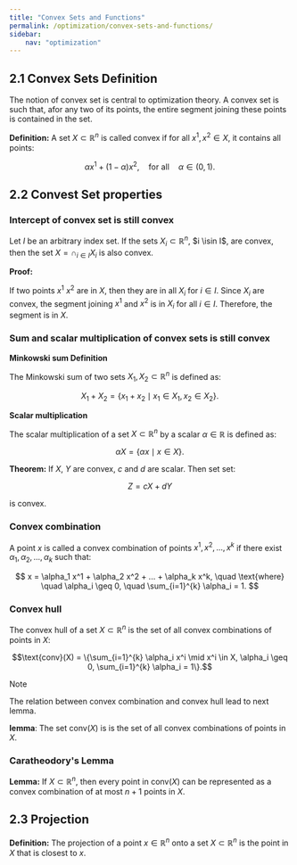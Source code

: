 ```yaml
---
title: "Convex Sets and Functions"
permalink: /optimization/convex-sets-and-functions/
sidebar:
    nav: "optimization"
---
```


## 2.1 Convex Sets Definition

The notion of convex set is central to optimization theory. A convex set is such that, afor any two of its points, the entire segment joining these points is contained in the set.

**Definition:** A set $X \subset \mathbb{R}^n$ is called convex if for all $x^1, x^2 \in X$, it contains all points:

$$\alpha x^1 + (1-\alpha)x^2, \quad \text{for all} \quad \alpha \in (0,1).$$

## 2.2 Convest Set properties

### Intercept of convex set is still convex

Let $I$ be an arbitrary index set. If the sets $X_i \subset \mathbb{R}^n$, $i \isin I$, are convex, then the set $X = \cap_{i \in I} X_i$ is also convex.

**Proof:** 

If two points $x^1$ $x^2$ are in $X$, then they are in all $X_i$ for $i \in I$. Since $X_i$ are convex, the segment joining $x^1$ and $x^2$ is in $X_i$ for all $i \in I$. Therefore, the segment is in $X$.

### Sum and scalar multiplication of convex sets is still convex

**Minkowski sum Definition**

The Minkowski sum of two sets $X_1, X_2 \subset \mathbb{R}^n$ is defined as:

$$X_1 + X_2 = \{x_1 + x_2 \mid x_1 \in X_1, x_2 \in X_2\}.$$

**Scalar multiplication**

The scalar multiplication of a set $X \subset \mathbb{R}^n$ by a scalar $\alpha \in \mathbb{R}$ is defined as:

$$\alpha X = \{\alpha x \mid x \in X\}.$$

**Theorem:** If $X$, $Y$ are convex, $c$ and $d$ are scalar. Then set set:

$$Z = cX + dY$$

is convex.

### Convex combination

A point $x$ is called a convex combination of points $x^1, x^2, ..., x^k$ if there exist $\alpha_1, \alpha_2, ..., \alpha_k$ such that:

$$
x = \alpha_1 x^1 + \alpha_2 x^2 + ... + \alpha_k x^k, \quad \text{where} \quad \alpha_i \geq 0, \quad \sum_{i=1}^{k} \alpha_i = 1.
$$

### Convex hull

The convex hull of a set $X \subset \mathbb{R}^n$ is the set of all convex combinations of points in $X$:

$$\text{conv}(X) = \{\sum_{i=1}^{k} \alpha_i x^i \mid x^i \in X, \alpha_i \geq 0, \sum_{i=1}^{k} \alpha_i = 1\}.$$


> [!NOTE]
> The relation between convex combination and convex hull lead to next lemma.

**lemma**: The set conv$(X)$ is is the set of all convex combinations of points in $X$.

### Caratheodory's Lemma

**Lemma:** If $X \subset \mathbb{R}^n$, then every point in conv$(X)$ can be represented as a convex combination of at most $n+1$ points in $X$.

## 2.3 Projection

**Definition:** The projection of a point $x \in \mathbb{R}^n$ onto a set $X \subset \mathbb{R}^n$ is the point in $X$ that is closest to $x$.

